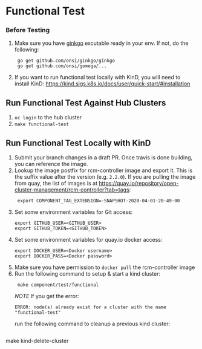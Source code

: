 [comment]: # ( Copyright Contributors to the Open Cluster Management project )

# Functional Test

### Before Testing
1. Make sure you have [ginkgo](https://onsi.github.io/ginkgo/) excutable ready in your env. If not, do the following:
   ```
    go get github.com/onsi/ginkgo/ginkgo
    go get github.com/onsi/gomega/...
   ```
2. If you want to run functional test locally with KinD, you will need to install KinD: https://kind.sigs.k8s.io/docs/user/quick-start/#installation


## Run Functional Test Against Hub Clusters

1. `oc login` to the hub cluster
2. `make functional-test`

## Run Functional Test Locally with KinD
1. Submit your branch changes in a draft PR.  Once travis is done building, you can reference the image.
2. Lookup the image postfix for rcm-controller image and export it.  This is the suffix value after the version (e.g. `2.2.0`).  If you are pulling the image from quay, the list of images is at https://quay.io/repository/open-cluster-management/rcm-controller?tab=tags:
   ```
    export COMPONENT_TAG_EXTENSION=-SNAPSHOT-2020-04-01-20-49-00
   ```
3. Set some environment variables for Git access:
   ```
   export GITHUB_USER=<GITHUB_USER>
   export GITHUB_TOKEN=<GITHUB_TOKEN>
   ```   
4. Set some environment variables for quay.io docker access:
   ```
   export DOCKER_USER=<Docker username>
   export DOCKER_PASS=<Docker password>
   ```   
5. Make sure you have permission to `docker pull` the rcm-controller image
6. Run the following command to setup & start a kind cluster:
   ```
    make component/test/functional
   ```
   *NOTE* If you get the error:
   ```
   ERROR: node(s) already exist for a cluster with the name "functional-test"
   ```
   run the following command to cleanup a previous kind cluster:
   ```
  make kind-delete-cluster
   ```   
